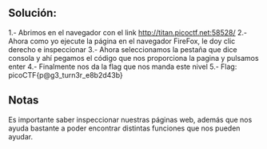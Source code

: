 ## Solución:
1.- Abrimos en el navegador con el link http://titan.picoctf.net:58528/
2.- Ahora como yo ejecute la página en el navegador FireFox, le doy clic derecho e inspeccionar 
3.- Ahora seleccionamos la pestaña que dice consola y ahí pegamos el código que nos proporciona la pagina y pulsamos enter 
4.- Finalmente nos da la flag que nos manda este nivel
5.- Flag: picoCTF{p@g3_turn3r_e8b2d43b}
## Notas 
Es importante saber inspeccionar nuestras páginas web, además que nos ayuda bastante a poder encontrar distintas funciones que nos pueden ayudar.